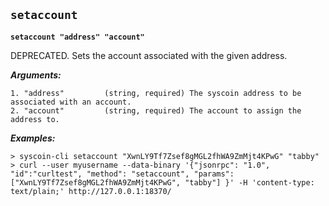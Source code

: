 ## **`setaccount`**

**`setaccount "address" "account"`**

DEPRECATED. Sets the account associated with the given address.

***Arguments:***

```
1. "address"         (string, required) The syscoin address to be associated with an account.
2. "account"         (string, required) The account to assign the address to.

```



***Examples:***

```
> syscoin-cli setaccount "XwnLY9Tf7Zsef8gMGL2fhWA9ZmMjt4KPwG" "tabby"
> curl --user myusername --data-binary '{"jsonrpc": "1.0", "id":"curltest", "method": "setaccount", "params": ["XwnLY9Tf7Zsef8gMGL2fhWA9ZmMjt4KPwG", "tabby"] }' -H 'content-type: text/plain;' http://127.0.0.1:18370/
```
